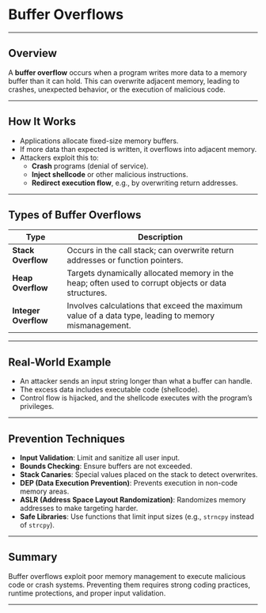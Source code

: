 # Buffer Overflows

---

## Overview

A **buffer overflow** occurs when a program writes more data to a memory buffer than it can hold. This can overwrite adjacent memory, leading to crashes, unexpected behavior, or the execution of malicious code.

---

## How It Works

- Applications allocate fixed-size memory buffers.
- If more data than expected is written, it overflows into adjacent memory.
- Attackers exploit this to:
  - **Crash** programs (denial of service).
  - **Inject shellcode** or other malicious instructions.
  - **Redirect execution flow**, e.g., by overwriting return addresses.

---

## Types of Buffer Overflows

| Type                     | Description |
|--------------------------|-------------|
| **Stack Overflow**       | Occurs in the call stack; can overwrite return addresses or function pointers. |
| **Heap Overflow**        | Targets dynamically allocated memory in the heap; often used to corrupt objects or data structures. |
| **Integer Overflow**     | Involves calculations that exceed the maximum value of a data type, leading to memory mismanagement. |

---

## Real-World Example

- An attacker sends an input string longer than what a buffer can handle.
- The excess data includes executable code (shellcode).
- Control flow is hijacked, and the shellcode executes with the program’s privileges.

---

## Prevention Techniques

- **Input Validation**: Limit and sanitize all user input.
- **Bounds Checking**: Ensure buffers are not exceeded.
- **Stack Canaries**: Special values placed on the stack to detect overwrites.
- **DEP (Data Execution Prevention)**: Prevents execution in non-code memory areas.
- **ASLR (Address Space Layout Randomization)**: Randomizes memory addresses to make targeting harder.
- **Safe Libraries**: Use functions that limit input sizes (e.g., `strncpy` instead of `strcpy`).

---

## Summary

Buffer overflows exploit poor memory management to execute malicious code or crash systems. Preventing them requires strong coding practices, runtime protections, and proper input validation.

---
